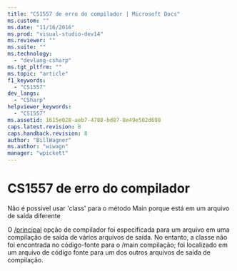 ```yaml
---
title: "CS1557 de erro do compilador | Microsoft Docs"
ms.custom: ""
ms.date: "11/16/2016"
ms.prod: "visual-studio-dev14"
ms.reviewer: ""
ms.suite: ""
ms.technology: 
  - "devlang-csharp"
ms.tgt_pltfrm: ""
ms.topic: "article"
f1_keywords: 
  - "CS1557"
dev_langs: 
  - "CSharp"
helpviewer_keywords: 
  - "CS1557"
ms.assetid: 1615e028-aeb7-4788-bd87-8e49e502d698
caps.latest.revision: 8
caps.handback.revision: 8
author: "BillWagner"
ms.author: "wiwagn"
manager: "wpickett"
---
```

# CS1557 de erro do compilador
Não é possível usar 'class' para o método Main porque está em um arquivo de saída diferente  
  
 O [\/principal](../../csharp/language-reference/compiler-options/main-compiler-option.md) opção de compilador foi especificada para um arquivo em uma compilação de saída de vários arquivos de saída. No entanto, a classe não foi encontrada no código\-fonte para o \/main compilação; foi localizado em um arquivo de código fonte para um dos outros arquivos de saída de compilação.